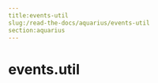 ```yaml
---
title:events-util
slug:/read-the-docs/aquarius/events-util
section:aquarius
---
```

<a name="events.util"></a>
# events.util

